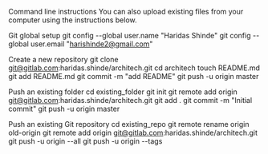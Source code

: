 Command line instructions
You can also upload existing files from your computer using the instructions below.

Git global setup
git config --global user.name "Haridas Shinde"
git config --global user.email "harishinde2@gmail.com"

Create a new repository
git clone git@gitlab.com:haridas.shinde/architech.git
cd architech
touch README.md
git add README.md
git commit -m "add README"
git push -u origin master

Push an existing folder
cd existing_folder
git init
git remote add origin git@gitlab.com:haridas.shinde/architech.git
git add .
git commit -m "Initial commit"
git push -u origin master

Push an existing Git repository
cd existing_repo
git remote rename origin old-origin
git remote add origin git@gitlab.com:haridas.shinde/architech.git
git push -u origin --all
git push -u origin --tags